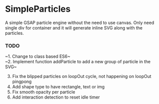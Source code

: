 # SimpleParticles
A simple GSAP particle engine without the need to use canvas. Only need single div for container and it will generate inline SVG along with the particles.


### TODO
~1. Change to class based ES6~<br>
~2. Implement function addParticle to add a new group of particle in the SVG~

3. Fix the blipped particles on loopOut cycle, not happening on loopOut pingpong
4. Add shape type to have rectangle, text or img
5. Fix smooth opacity per particle
6. Add interaction detection to reset idle timer